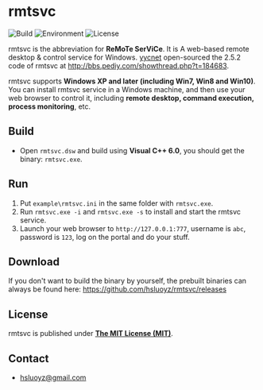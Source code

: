 rmtsvc
==========
![Build](https://img.shields.io/badge/build-passing-brightgreen.svg)
![Environment](https://img.shields.io/badge/Windows-XP,%20Vista,%207,%208,%2010-yellow.svg)
![License](https://img.shields.io/github/license/hsluoyz/rmtsvc.svg)

rmtsvc is the abbreviation for **ReMoTe SerViCe**. It is A web-based remote desktop &amp; control service for Windows. [yycnet](http://bbs.pediy.com/member.php?u=106711) open-sourced the 2.5.2 code of rmtsvc at http://bbs.pediy.com/showthread.php?t=184683.

rmtsvc supports **Windows XP and later (including Win7, Win8 and Win10)**. You can install rmtsvc service in a Windows machine, and then use your web browser to control it, including **remote desktop, command execution, process monitoring**, etc. 

## Build

* Open `rmtsvc.dsw` and build using **Visual C++ 6.0**, you should get the binary: `rmtsvc.exe`.

## Run

1. Put `example\rmtsvc.ini` in the same folder with `rmtsvc.exe`.
2. Run `rmtsvc.exe -i` and `rmtsvc.exe -s` to install and start the rmtsvc service.
3. Launch your web browser to `http://127.0.0.1:777`, username is `abc`, password is `123`, log on the portal and do your stuff.

## Download

If you don't want to build the binary by yourself, the prebuilt binaries can always be found here:
https://github.com/hsluoyz/rmtsvc/releases

## License

rmtsvc is published under [**The MIT License (MIT)**](http://opensource.org/licenses/MIT).

## Contact

* hsluoyz@gmail.com
